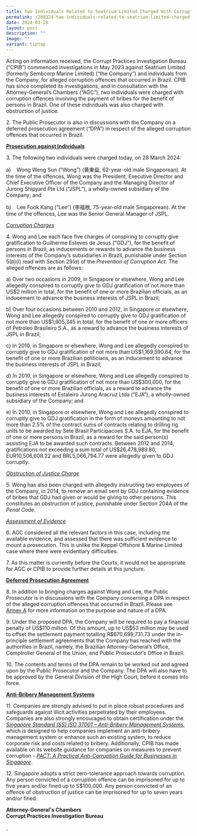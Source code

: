 ```yaml
---
title: Two Individuals Related to Seatrium Limited Charged With Corruption Offences
permalink: /280324-two-individuals-related-to-seatrium-limited-charged-with-corruption-offences/
date: 2024-03-28
layout: post
description: ""
image: ""
variant: tiptap
---
```

<p>Acting on information received, the Corrupt Practices Investigation Bureau
(“CPIB”) commenced investigations in May 2023 against Seatrium Limited
(formerly Sembcorp Marine Limited) (“the Company”) and individuals from
the Company, for alleged corruption offences that occurred in Brazil. CPIB
has since completed its investigations, and in consultation with the Attorney-General’s
Chambers (“AGC”), two individuals were charged with corruption offences
involving the payment of bribes for the benefit of persons in Brazil. One
of these individuals was also charged with obstruction of justice. &nbsp;</p>
<p>2. The Public Prosecutor is also in discussions with the Company on a
deferred prosecution agreement (“DPA”) in respect of the alleged corruption
offences that occurred in Brazil. &nbsp;</p>
<p><strong><u>Prosecution against Individuals</u></strong>
</p>
<p>3. The following two individuals were charged today, on 28 March 2024:</p>
<p>a)&nbsp;&nbsp;&nbsp; Wong Weng Sun (“Wong”) (黄東燊, 62-year-old male Singaporean).
At the time of the offences, Wong was the President, Executive Director
and Chief Executive Officer of the Company and the Managing Director of
Jurong Shipyard Pte Ltd (“JSPL”), a wholly-owned subsidiary of the Company;
and</p>
<p>b)&nbsp;&nbsp;&nbsp; Lee Fook Kang (“Lee”) (李福根, 75-year-old male Singaporean).
At the time of the offences, Lee was the Senior General Manager of JSPL.</p>
<p><em><u>Corruption Charges</u></em>
</p>
<p>4. Wong and Lee each face five charges of conspiring to corruptly give
gratification to Guilherme Esteves de Jesus (“GDJ”), for the benefit of
persons in Brazil, as inducements or rewards to advance the business interests
of the Company’s subsidiaries in Brazil, punishable under Section 5(<em>b</em>)(i)
read with Section 29(<em>a</em>) of the <em>Prevention of Corruption Act</em>.
The alleged offences are as follows:</p>
<p>a) Over two occasions in 2009, in Singapore or elsewhere, Wong and Lee
allegedly conspired to corruptly give to GDJ gratification of not more
than US$2 million in total, for the benefit of one or more Brazilian officials,
as an inducement to advance the business interests of JSPL in Brazil;</p>
<p>b) Over four occasions between 2010 and 2012, in Singapore or elsewhere,
Wong and Lee allegedly conspired to corruptly give to GDJ gratification
of not more than US$1,905,345 in total, for the benefit of one or more
officers of Petroleo Brasileiro S.A., as a reward to advance the business
interests of JSPL in Brazil;</p>
<p>c) In 2010, in Singapore or elsewhere, Wong and Lee allegedly conspired
to corruptly give to GDJ gratification of not more than US$1,169,590.64,
for the benefit of one or more Brazilian politicians, as an inducement
to advance the business interests of JSPL in Brazil;</p>
<p>d) In 2010, in Singapore or elsewhere, Wong and Lee allegedly conspired
to corruptly give to GDJ gratification of not more than US$300,000, for
the benefit of one or more Brazilian officials, as a reward to advance
the business interests of Estaleiro Jurong Aracruz Ltda (“EJA”), a wholly-owned
subsidiary of the Company; and</p>
<p>e) In 2010, in Singapore or elsewhere, Wong and Lee allegedly conspired
to corruptly give to GDJ gratification in the form of moneys amounting
to not more than 2.5% of the contract sums of contracts relating to drilling
rig units to be awarded by Sete Brasil Participacoes S.A. to EJA, for the
benefit of one or more persons in Brazil, as a reward for the said person(s)
assisting EJA to be awarded such contracts. Between 2012 and 2014, gratifications
not exceeding a sum total of US$26,478,989.80, EUR10,506,608.22 and BRL5,066,794.77
were allegedly given to GDJ corruptly.</p>
<p><em><u>Obstruction of Justice Charge</u></em>
</p>
<p>5. Wong has also been charged with allegedly instructing two employees
of the Company, in 2014, to remove an email sent by GDJ containing evidence
of bribes that GDJ had given or would be giving to other persons. This
constitutes an obstruction of justice, punishable under Section 204A of
the <em>Penal Code</em>.</p>
<p><em><u>Assessment of Evidence</u></em>
</p>
<p>6. AGC considered all the relevant factors in this case, including the
available evidence, and assessed that there was sufficient evidence to
mount a prosecution. This is unlike the Keppel Offshore &amp; Marine Limited
case where there were evidentiary difficulties.</p>
<p>7. As this matter is currently before the Courts, it would not be appropriate
for AGC or CPIB to provide further details at this juncture.</p>
<p><strong><u>Deferred Prosecution Agreement</u></strong>
</p>
<p>8. In addition to bringing charges against Wong and Lee, the Public Prosecutor
is in discussions with the Company concerning a DPA in respect of the alleged
corruption offences that occurred in Brazil. Please see <a href="/files/Annex_A.pdf" rel="noopener noreferrer nofollow" target="_blank"><u>Annex&nbsp;A</u></a> for
more information on the purpose and nature of a DPA.</p>
<p>9. Under the proposed DPA, the Company will be required to pay a financial
penalty of US$110 million. Of this amount, up to US$53 million may be used
to offset the settlement payment totalling R$670,699,731.73 under the in-principle
settlement agreements that the Company has reached with the authorities
in Brazil, namely, the Brazilian Attorney-General’s Office, Comptroller
General of the Union, and Public Prosecutor’s Office in Brazil.</p>
<p>10. The contents and terms of the DPA remain to be worked out and agreed
upon by the Public Prosecutor and the Company. The DPA will also have to
be approved by the General Division of the High Court, before it comes
into force.&nbsp;</p>
<p><strong><u>Anti-Bribery Management Systems</u></strong>
</p>
<p>11. Companies are strongly advised to put in place robust procedures and
safeguards against illicit activities perpetrated by their employees. Companies
are also strongly encouraged to obtain certification under the <em><a href="https://www.cpib.gov.sg/research-room/publications/ss-iso-37001/" rel="noopener noreferrer nofollow" target="_blank">Singapore Standard (SS) ISO 37001 – Anti-Bribery Management Systems</a></em>,
which is designed to help companies implement an anti-bribery management
system or enhance such an existing system, to reduce corporate risk and
costs related to bribery.&nbsp;Additionally, CPIB has made available on
its website guidance for companies on measures to prevent corruption - <em><a href="https://www.cpib.gov.sg/research-room/publications/anti-corruption-guide-for-businesses/" rel="noopener noreferrer nofollow" target="_blank">PACT: A Practical Anti-Corruption Guide for Businesses in Singapore</a></em>.</p>
<p>12. Singapore adopts a strict zero-tolerance approach towards corruption.
Any person convicted of a corruption offence can be imprisoned for up to
five years and/or fined up to S$100,000. Any person convicted of an offence
of obstruction of justice can be imprisoned for up to seven years and/or
fined.</p>
<p></p>
<p><strong>Attorney-General's Chambers</strong> 
<br><strong>Corrupt Practices Investigation Bureau</strong>
</p>
<p></p>
<p><u>&nbsp;</u>
</p>